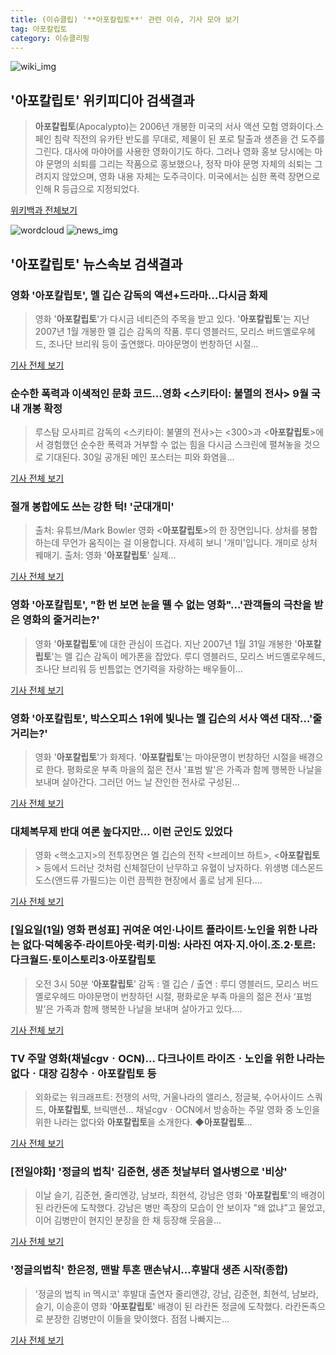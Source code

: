 ```yaml
---
title: (이슈클립) '**아포칼립토**' 관련 이슈, 기사 모아 보기
tag: 아포칼립토
category: 이슈클리핑
---
```

![wiki_img](https://user-images.githubusercontent.com/42597476/44503234-41136a80-a6d0-11e8-9071-6fc6418eafe4.png)
## **'**아포칼립토**'** 위키피디아 검색결과
>**아포칼립토**(Apocalypto)는 2006년 개봉한 미국의 서사 액션 모험 영화이다.스페인 침략 직전의 유카탄 반도를 무대로, 제물이 된 포로 탈출과 생존을 건 도주를 그린다. 대사에 마야어를 사용한 영화이기도 하다. 그러나 영화 홍보 당시에는 마야 문명의 쇠퇴를 그리는 작품으로 홍보했으나, 정작 마야 문명 자체의 쇠퇴는 그려지지 않았으며, 영화 내용 자체는 도주극이다. 미국에서는 심한 폭력 장면으로 인해 R 등급으로 지정되었다.

<a href="https://ko.wikipedia.org/wiki/아포칼립토" target="_blank">위키백과 전체보기</a>

![wordcloud](https://s3.ap-northeast-2.amazonaws.com/lyrics101-wordcloud/2018-09-01-1535747984.png)
![news_img](https://user-images.githubusercontent.com/42597476/44507050-1206f400-a6e4-11e8-8d98-7ffbfebb353f.png)
## **'**아포칼립토**'** 뉴스속보 검색결과
### 영화 '**아포칼립토**', 멜 깁슨 감독의 액션+드라마…다시금 화제

>영화 '**아포칼립토**'가 다시금 네티즌의 주목을 받고 있다. '**아포칼립토**'는 지난 2007년 1월 개봉한 멜 깁슨 감독의 작품. 루디 영블러드, 모리스 버드옐로우헤드, 조나단 브리워 등이 출연했다. 마야문명이 번창하던 시절...

<a href="http://www.topstarnews.net/news/articleView.html?idxno=474888" target="_blank">기사 전체 보기</a>

### 순수한 폭력과 이색적인 문화 코드...영화 <스키타이: 불멸의 전사> 9월 국내 개봉 확정

>루스탐 모사피르 감독의 <스키타이: 불멸의 전사>는 <300>과 <**아포칼립토**>에서 경험했던 순수한 폭력과 거부할 수 없는 힘을 다시금 스크린에 펼쳐놓을 것으로 기대된다. 30일 공개된 메인 포스터는 피와 화염을...

<a href="http://www.anewsa.com/detail.php?number=1363641&thread=07r06" target="_blank">기사 전체 보기</a>

### 절개 봉합에도 쓰는 강한 턱! '군대개미'

>출처: 유튜브/Mark Bowler 영화 <**아포칼립토**>의 한 장면입니다. 상처를 봉합하는데 무언가 움직이는 걸 이용합니다.  자세히 보니 '개미'입니다. 개미로 상처 꿰매기. 출처: 영화 '**아포칼립토**' 실제...

<a href="http://www.astronomer.rocks/news/articleView.html?idxno=86190" target="_blank">기사 전체 보기</a>

### 영화 '**아포칼립토**', "한 번 보면 눈을 뗄 수 없는 영화"…'관객들의 극찬을 받은 영화의 줄거리는?'

>영화 '**아포칼립토**'에 대한 관심이 뜨겁다. 지난 2007년 1월 31일 개봉한 '**아포칼립토**'는 멜 깁슨 감독이 메가폰을 잡았다. 루디 영블러드, 모리스 버드옐로우헤드, 조나단 브리워 등 빈틈없는 연기력을 자랑하는 배우들이...

<a href="http://www.topstarnews.net/news/articleView.html?idxno=463738" target="_blank">기사 전체 보기</a>

### 영화 '**아포칼립토**', 박스오피스 1위에 빛나는 멜 깁슨의 서사 액션 대작…'줄거리는?'

>영화 '**아포칼립토**'가 화제다. '**아포칼립토**'는 마야문명이 번창하던 시절을 배경으로 한다. 평화로운 부족 마을의 젊은 전사 '표범 발'은 가족과 함께 행복한 나날을 보내며 살아간다. 그러던 어느 날 잔인한 전사로 구성된...

<a href="http://www.topstarnews.net/news/articleView.html?idxno=455924" target="_blank">기사 전체 보기</a>

### 대체복무제 반대 여론 높다지만... 이런 군인도 있었다

>영화 <핵소고지>의 전투장면은 멜 깁슨의 전작 <브레이브 하트>, <**아포칼립토**> 등에서 드러난 것처럼 신체절단이 난무하고 유혈이 낭자하다. 위생병 데스몬드 도스(앤드류 가필드)는 이런 끔찍한 현장에서 홀로 남게 된다....

<a href="http://www.ohmynews.com/NWS_Web/View/at_pg.aspx?CNTN_CD=A0002450324&CMPT_CD=P0010&utm_source=naver&utm_medium=newsearch&utm_campaign=naver_news" target="_blank">기사 전체 보기</a>

### [일요일(1일) 영화 편성표] 귀여운 여인·나이트 플라이트·노인을 위한 나라는 없다·덕혜옹주·라이트아웃·럭키·미씽: 사라진 여자·지.아이.조.2·토르: 다크월드·토이스토리3·**아포칼립토**

>오전 3시 50분 ‘**아포칼립토**’ 감독 : 멜 깁슨 / 출연 : 루디 영블러드, 모리스 버드옐로우헤드 마야문명이 번창하던 시절, 평화로운 부족 마을의 젊은 전사 ‘표범 발’은 가족과 함께 행복한 나날을 보내며 살아가고 있다....

<a href="http://chicnews.mk.co.kr/article.php?aid=1530363600198450011" target="_blank">기사 전체 보기</a>

### TV 주말 영화(채널cgvㆍOCN)… 다크나이트 라이즈ㆍ노인을 위한 나라는 없다ㆍ대장 김창수ㆍ**아포칼립토** 등

>외화로는 워크래프트: 전쟁의 서막, 거울나라의 앨리스, 정글북, 수어사이드 스쿼드, **아포칼립토**, 브릭맨션... 채널cgvㆍOCN에서 방송하는 주말 영화 중 노인을 위한 나라는 없다와 **아포칼립토**을 소개한다. ◆**아포칼립토**...

<a href="http://www.etoday.co.kr/news/section/newsview.php?idxno=1636679" target="_blank">기사 전체 보기</a>

### [전일야화] '정글의 법칙' 김준현, 생존 첫날부터 열사병으로 '비상'

>이날 슬기, 김준현, 줄리엔강, 남보라, 최현석, 강남은 영화 '**아포칼립토**'의 배경이 된 라칸돈에 도착했다. 강남은 병만 족장의 모습이 안 보이자 "왜 없냐"고 물었고, 이어 김병만이 현지인 분장을 한 채 등장해 웃음을...

<a href="http://www.xportsnews.com/?ac=article_view&entry_id=989536" target="_blank">기사 전체 보기</a>

### '정글의법칙' 한은정, 맨발 투혼 맨손낚시…후발대 생존 시작(종합)

>'정글의 법칙 in 멕시코' 후발대 출연자 줄리앤강, 강남, 김준현, 최현석, 남보라, 슬기, 이승훈이 영화 '**아포칼립토**' 배경이 된 라칸돈 정글에 도착했다. 라칸돈족으로 분장한 김병만이 이들을 맞이했다. 점점 나빠지는...

<a href="http://news1.kr/articles/?3352881" target="_blank">기사 전체 보기</a>


